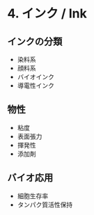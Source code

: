 # 4. インク / Ink

## インクの分類
- 染料系
- 顔料系
- バイオインク
- 導電性インク

## 物性
- 粘度
- 表面張力
- 揮発性
- 添加剤

## バイオ応用
- 細胞生存率
- タンパク質活性保持
